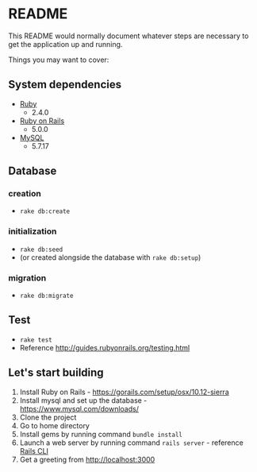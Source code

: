 # README

This README would normally document whatever steps are necessary to get the application up and running.

Things you may want to cover:

## System dependencies
  - [Ruby](https://www.ruby-lang.org/ko/)
    - 2.4.0
  - [Ruby on Rails](http://guides.rubyonrails.org/getting_started.html)
    - 5.0.0
  - [MySQL](https://www.mysql.com/)
    - 5.7.17
    
## Database
### creation
  - `rake db:create`

### initialization
  - `rake db:seed`
  - (or created alongside the database with `rake db:setup`)
  
### migration
  - `rake db:migrate`

## Test 
  - `rake test`
  - Reference http://guides.rubyonrails.org/testing.html

## Let's start building
  1. Install Ruby on Rails
    - https://gorails.com/setup/osx/10.12-sierra
  2. Install mysql and set up the database
    - https://www.mysql.com/downloads/
  3. Clone the project
  4. Go to home directory
  5. Install gems by running command `bundle install`
  6. Launch a web server by running command `rails server`
    - reference [Rails CLI](http://guides.rubyonrails.org/command_line.html)
  7. Get a greeting from [http://localhost:3000](http://localhost:3000)
